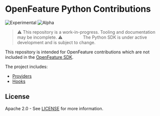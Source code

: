 # OpenFeature Python Contributions

![Experimental](https://img.shields.io/badge/experimental-breaking%20changes%20allowed-yellow)
![Alpha](https://img.shields.io/badge/alpha-release-red)

> ⚠️ This repository is a work-in-progress. Tooling and documentation may be incomplete. ⚠️
> &nbsp;&nbsp;&nbsp;&nbsp;&nbsp;&nbsp;&nbsp;&nbsp;&nbsp;&nbsp;&nbsp;&nbsp;&nbsp;&nbsp;&nbsp;&nbsp;The Python SDK is under active development and is subject to change.

This repository is intended for OpenFeature contributions which are not included in the [OpenFeature SDK](https://github.com/open-feature/python-sdk).

The project includes:

- [Providers](./providers)
- [Hooks](./hooks)

## License

Apache 2.0 - See [LICENSE](./LICENSE) for more information.
